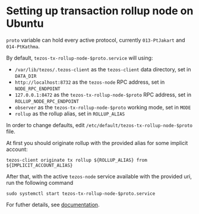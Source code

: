 <!--
   - SPDX-FileCopyrightText: 2022 Oxhead Alpha
   - SPDX-License-Identifier: LicenseRef-MIT-OA
   -->

# Setting up transaction rollup node on Ubuntu

`proto` variable can hold every active protocol, currently `013-PtJakart` and `014-PtKathma`.

By default, `tezos-tx-rollup-node-$proto.service` will using:
* `/var/lib/tezos/.tezos-client` as the `tezos-client` data directory, set in `DATA_DIR`
* `http://localhost:8732` as the `tezos-node` RPC address, set in `NODE_RPC_ENDPOINT`
* `127.0.0.1:8472` as the `tezos-tx-rollup-node-$proto` RPC address, set in `ROLLUP_NODE_RPC_ENDPOINT`
* `observer` as the `tezos-tx-rollup-node-$proto` working mode, set in `MODE`
* `rollup` as the rollup alias, set in `ROLLUP_ALIAS`

In order to change defaults, edit `/etc/default/tezos-tx-rollup-node-$proto` file.

At first you should originate rollup with the provided alias for some implicit account:
```
tezos-client originate tx rollup ${ROLLUP_ALIAS} from ${IMPLICIT_ACCOUNT_ALIAS}
```

After that, with the active `tezos-node` service available with the provided uri, run the following command
```
sudo systemctl start tezos-tx-rollup-node-$proto.service
```

For futher details, see [documentation](https://gitlab.com/tezos/tezos/-/blob/master/docs/jakarta/transaction_rollups.rst).
